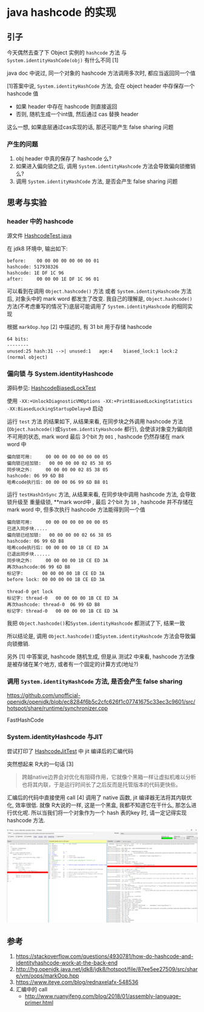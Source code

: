 # java hashcode 的实现

## 引子

今天偶然去查了下 Object 实例的 `hashcode` 方法 与 `System.identityHashCode(obj)` 
有什么不同 [1]

java doc 中说过, 同一个对象的 hashcode 方法调用多次时, 都应当返回同一个值 

[1]答案中说,  `System.identityHashCode` 方法, 会在 object header 中存保存一个 hashcode 值

- 如果 header 中存在 hashcode 则直接返回
- 否则, 随机生成一个int值, 然后通过 cas 替换 header

这么一想, 如果底层通过cas实现的话, 那还可能产生 false sharing 问题

### 产生的问题

1. obj header 中真的保存了 hashcode 么?
2. 如果进入偏向锁之后, 调用 `System.identityHashcode` 方法会导致偏向锁撤销么?
3. 调用 `System.identityHashCode` 方法, 是否会产生 false sharing 问题

## 思考与实验

### header 中的 hashcode

源文件 [HashcodeTest.java](./HashcodeTest.java)

在 jdk8 环境中, 输出如下:

```
before:    00 00 00 00 00 00 00 01
hashcode: 517938326
hashcode: 1E DF 1C 96
after:     00 00 00 1E DF 1C 96 01
```

可以看到在调用 `Object.hashcode()` 方法 或者 `System.identityHashcode` 方法后, 对象头中的 mark word 都发生了改变.
我自己的理解是, `Object.hashcode()` 方法(不考虑重写的情况下)底层可能调用了 `System.identityHashcode` 的相同实现

根据 `markOop.hpp` [2] 中描述的, 有 31 bit 用于存储 hashcode

```
64 bits:
--------
unused:25 hash:31 -->| unused:1   age:4    biased_lock:1 lock:2 (normal object)
```

### 偏向锁 与 System.identityHashcode

源码参见: [HashcodeBiasedLockTest](./HashcodeBiasedLockTest.java)

使用 `-XX:+UnlockDiagnosticVMOptions -XX:+PrintBiasedLockingStatistics -XX:BiasedLockingStartupDelay=0` 启动

运行 `test` 方法 的结果如下, 从结果来看, 在同步块之外调用 hashcode 方法(`Object.hashcode()`或`System.identityHashcode` 都行), 
会使该对象变为偏向锁不可用的状态, mark word 最后 3个bit 为 `001` , hashcode 仍然存储在 mark word 中

```
偏向锁可用:     00 00 00 00 00 00 00 05
偏向锁已经加锁:   00 00 00 00 02 85 38 05
同步块之外:     00 00 00 00 02 85 38 05
hashcode: 06 99 6D B8
哈希code执行后: 00 00 00 06 99 6D B8 01
```

运行 `testHashInSync` 方法, 从结果来看, 在同步块中调用 hashcode 方法, 会导致锁升级至 重量级锁, 
**mark word中 , 最后 2个bit 为 `10` , hashcode 并不存储在 mark word 中, 但多次执行 hashcode 方法能得到同一个值

```
偏向锁可用:     00 00 00 00 00 00 00 05
已进入同步块.....
偏向锁已经加锁:   00 00 00 00 02 66 38 05
hashcode: 06 99 6D B8
哈希code执行后: 00 00 00 00 1B CE ED 3A
已退出同步块......
同步块之外:     00 00 00 00 1B CE ED 3A
再次hashcode:06 99 6D B8
标记字:       00 00 00 00 1B CE ED 3A
before lock: 00 00 00 00 1B CE ED 3A

thread-0 get lock
标记字: thread-0   00 00 00 00 1B CE ED 3A
再次hashcode: thread-0  06 99 6D B8
标记字: thread-0   00 00 00 00 1B CE ED 3A
```

我把 `Object.hashcode()`和`System.identityHashcode` 都测试了下, 结果一致

所以结论是, 调用 `Object.hashcode()`或`System.identityHashcode` 方法会导致偏向锁撤销.

另外 [1] 中答案说, hashcode 随机生成, 但是从 测试2 中来看, hashcode 方法像是被存储在某个地方, 或者有一个固定的计算方式(地址?)

### 调用 `System.identityHashCode` 方法, 是否会产生 false sharing 

https://github.com/unofficial-openjdk/openjdk/blob/ec8284f6b5c2cfc626f1c07741675c33ec3c9601/src/hotspot/share/runtime/synchronizer.cpp

FastHashCode

    
### System.identityHashcode 与JIT

尝试打印了 [HashcodeJitTest](./HashcodeJitTest.java) 中 jit 编译后的汇编代码

突然想起来 R大的一句话 [3]

> 跨越native边界会对优化有阻碍作用，它就像个黑箱一样让虚拟机难以分析也将其内联，于是运行时间长了之后反而是托管版本的代码更快些。

汇编后的代码中直接使用 call [4] 调用了 native 函数, jit 编译器无法将其内联优化, 效率很低. 就像 R大说的一样, 这是一个黑盒, 
我都不知道它在干什么, 那怎么进行优化呢. 所以当我们将一个对象作为一个 hash 表的key 时, 请一定记得实现 hashcode 方法.

![](./img/jit_identitycode.jpg)

## 参考

1. https://stackoverflow.com/questions/4930781/how-do-hashcode-and-identityhashcode-work-at-the-back-end
2. http://hg.openjdk.java.net/jdk8/jdk8/hotspot/file/87ee5ee27509/src/share/vm/oops/markOop.hpp
3. https://www.iteye.com/blog/rednaxelafx-548536
4. 汇编中的 call
    - http://www.ruanyifeng.com/blog/2018/01/assembly-language-primer.html

